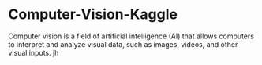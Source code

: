 # Computer-Vision-Kaggle
Computer vision is a field of artificial intelligence (AI) that allows computers to interpret and analyze visual data, such as images, videos, and other visual inputs.
jh
